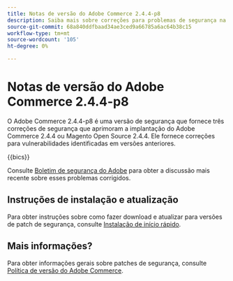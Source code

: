```yaml
---
title: Notas de versão do Adobe Commerce 2.4.4-p8
description: Saiba mais sobre correções para problemas de segurança na versão 2.4.4-p8 do Adobe Commerce.
source-git-commit: 68a840ddfbaad34ae3ced9a66785a6ac64b38c15
workflow-type: tm+mt
source-wordcount: '105'
ht-degree: 0%

---
```



# Notas de versão do Adobe Commerce 2.4.4-p8

O Adobe Commerce 2.4.4-p8 é uma versão de segurança que fornece três correções de segurança que aprimoram a implantação do Adobe Commerce 2.4.4 ou Magento Open Source 2.4.4. Ele fornece correções para vulnerabilidades identificadas em versões anteriores.

{{bics}}

Consulte [Boletim de segurança do Adobe](https://helpx.adobe.com/security/products/magento/apsb24-18.html) para obter a discussão mais recente sobre esses problemas corrigidos.


## Instruções de instalação e atualização

Para obter instruções sobre como fazer download e atualizar para versões de patch de segurança, consulte [Instalação de início rápido](../../../installation/composer.md).

## Mais informações?

Para obter informações gerais sobre patches de segurança, consulte [Política de versão do Adobe Commerce](https://experienceleague.adobe.com/docs/commerce-operations/release/planning/versioning-policy.html?lang=en#security-patch-release).

